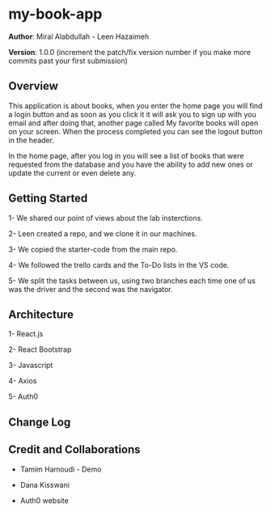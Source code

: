 # my-book-app


**Author**: Miral Alabdullah - Leen Hazaimeh

**Version**: 1.0.0 (increment the patch/fix version number if you make more commits past your first submission)


## Overview

This application is about books, when you enter the home page you will find a login button and as soon as you click it it will ask you to sign up with you email and after doing that, another page called My favorite books will open on your screen. When the process completed you can see the logout button in the header. 

In the home page, after you log in you will see a list of books that were requested from the database and you have the ability to add new ones or update the current or even delete any.

## Getting Started

1- We shared our point of views about the lab insterctions.

2- Leen created a repo, and we clone it in our machines. 

3- We copied the starter-code from the main repo.

4- We followed the trello cards and the To-Do lists in the VS code.

5- We split the tasks between us, using two branches each time one of us was the driver and the second was the navigator.


## Architecture


1- React.js 

2- React Bootstrap 

3- Javascript 

4- Axios 

5- Auth0

## Change Log
<!-- Use this area to document the iterative changes made to your application as each feature is successfully implemented. Use time stamps. Here's an example:
01-01-2001 4:59pm - Application now has a fully-functional express server, with a GET route for the location resource. -->


## Credit and Collaborations

* Tamim Hamoudi - Demo

* Dana Kisswani

* Auth0 website